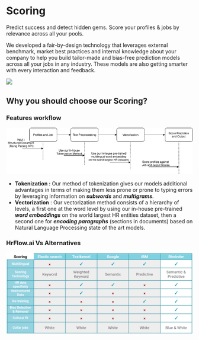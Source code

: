 # Scoring

Predict success and detect hidden gems. Score your profiles & jobs by relevance across all your pools. 

We developed a fair-by-design technology that leverages external benchmark, market best practices and internal knowledge about your company to help you build tailor-made and bias-free prediction models across all your jobs in any industry. These models are also getting smarter with every interaction and feedback.



![](https://lh3.googleusercontent.com/ojfdLeNBCyPQVa-ejZq8XgkDYIbYIHVm82hwuu6kNkJC38FOV37jsLI-fjUyXWSOvoPu-kvlbSOsFTaTsZYgaFfPq22tDEfcqghJoElhI8RdpFrHrdUMVi8br_leedY23oHtoJCD1_c)

## Why you should choose our Scoring?

### Features workflow

![Scoring Workflow](../.gitbook/assets/scoring.png)



* **Tokenization :** Our method of tokenization gives our models additional advantages in terms of making them less prone or prone to typing errors by leveraging  information on _**subwords**_ and _**multigrams**._
* **Vectorization** : Our vectorization method consists of a hierarchy of levels, a first one at the word level by using our in-house pre-trained _**word embeddings**_ on the world largest HR entities dataset, then a second one for _**encoding paragraphs**_ \(sections in documents\) based on Natural Language Processing state of the art models.

### **HrFlow.ai Vs Alternatives**

![](../.gitbook/assets/screenshot-from-2020-04-10-02-24-01.png)

